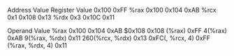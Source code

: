 Address             Value           Register            Value
0x100               0xFF            %rax                0x100
0x104               0xAB            %rcx                0x1
0x108               0x13            %rdx                0x3
0x10C               0x11            

Operand                 Value
%rax                    0x100
0x104                   0xAB
$0x108                  0x108
(%rax)                  0xFF
4(%rax)                 0xAB
9(%rax, %rdx)           0x11
260(%rcx, %rdx)         0x13
0xFC(, %rcx, 4)         0xFF
(%rax, %rdx, 4)         0x11


